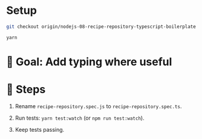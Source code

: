 # Setup

```sh
git checkout origin/nodejs-08-recipe-repository-typescript-boilerplate

yarn
```

# 🎯 Goal: Add typing where useful

# 📝 Steps

1. Rename `recipe-repository.spec.js` to `recipe-repository.spec.ts`.

2. Run tests: `yarn test:watch` (or `npm run test:watch`).

3. Keep tests passing.
